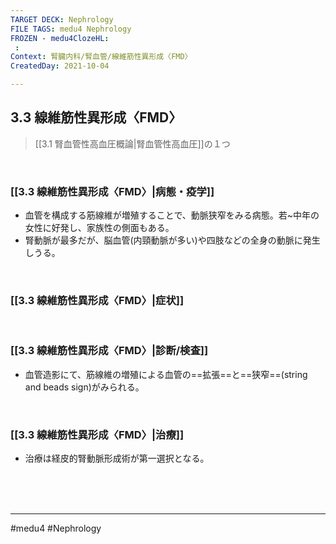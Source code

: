 ```yaml
---
TARGET DECK: Nephrology
FILE TAGS: medu4 Nephrology
FROZEN - medu4ClozeHL:
 : 
Context: 腎臓内科/腎血管/線維筋性異形成〈FMD〉
CreatedDay: 2021-10-04

---
```


## 3.3 線維筋性異形成〈FMD〉


>[[3.1 腎血管性高血圧概論|腎血管性高血圧]]の１つ

<br>

### [[3.3 線維筋性異形成〈FMD〉|病態・疫学]]
* 血管を構成する筋線維が増殖することで、動脈狭窄をみる病態。若~中年の女性に好発し、家族性の側面もある。
* 腎動脈が最多だが、脳血管(内頸動脈が多い)や四肢などの全身の動脈に発生しうる。

<br>

### [[3.3 線維筋性異形成〈FMD〉|症状]]


<br>

### [[3.3 線維筋性異形成〈FMD〉|診断/検査]]
* 血管造影にて、筋線維の増殖による血管の==拡張==と==狭窄==(string and beads sign)がみられる。
<!--ID: 1633959574041-->



<br>

### [[3.3 線維筋性異形成〈FMD〉|治療]]
* 治療は経皮的腎動脈形成術が第一選択となる。
 

<br><br><br>

---
#medu4 #Nephrology  
